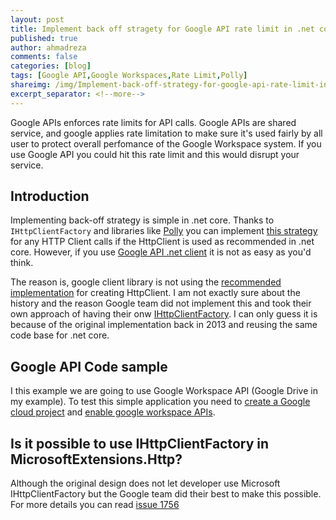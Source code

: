 ```yaml
---
layout: post
title: Implement back off stragety for Google API rate limit in .net core
published: true
author: ahmadreza
comments: false
categories: [blog]
tags: [Google API,Google Workspaces,Rate Limit,Polly]
shareimg: /img/Implement-back-off-strategy-for-google-api-rate-limit-in-dotnet-core.png
excerpt_separator: <!--more-->
---
```


Google APIs enforces rate limits for API calls. Google APIs are shared service, and google applies rate limitation to make sure it's used fairly by all user to protect overall perfomance of the Google Workspace system. If you use Google API you could hit this rate limit and this would disrupt your service.  

## Introduction
Implementing back-off strategy is simple in .net core. Thanks to `IHttpClientFactory` and libraries like [Polly](https://github.com/App-vNext/Polly) you can implement [this strategy](https://learn.microsoft.com/en-us/dotnet/architecture/microservices/implement-resilient-applications/implement-http-call-retries-exponential-backoff-polly) for any HTTP Client calls if the HttpClient is used as recommended in .net core. However, if you use [Google API .net client](https://github.com/googleapis/google-api-dotnet-client) it is not as easy as you'd think.

The reason is, google client library is not using the [recommended implementation](https://learn.microsoft.com/en-us/dotnet/core/extensions/httpclient-factory) for creating HttpClient. I am not exactly sure about the history and the reason Google team did not implement this and took their own approach of having their onw [IHttpClientFactory](https://github.com/googleapis/google-api-dotnet-client/blob/main/Src/Support/Google.Apis.Core/Http/IHttpClientFactory.cs). I can only guess it is because of the original implementation back in 2013 and reusing the same code base for .net core.


## Google API Code sample

I this example we are going to use Google Workspace API (Google Drive in my example). To test this simple application you need to [create a Google cloud project](https://developers.google.com/workspace/guides/create-project) and [enable google workspace APIs](https://developers.google.com/workspace/guides/enable-apis).





## Is it possible to use IHttpClientFactory in MicrosoftExtensions.Http?
Although the original design does not let developer use Microsoft IHttpClientFactory but the Google team did their best to make this possible. For more details you can read [issue 1756](https://github.com/googleapis/google-api-dotnet-client/issues/1756) 
